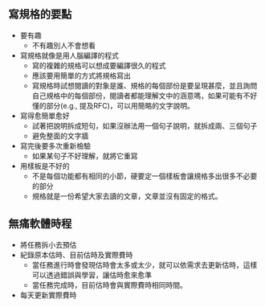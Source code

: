 ## 寫規格的要點
* 要有趣
	* 不有趣別人不會想看
* 寫規格就像是用人腦編譯的程式
	* 寫的複雜的規格可以想成要編譯很久的程式
	* 應該要用簡單的方式將規格寫出
	* 寫規格時試想閱讀的對象是誰、規格的每個部份是要呈現甚麼，並且詢問自己規格中的每個部份，閱讀者都能理解文中的涵意嗎，如果可能有不好懂的部分(e.g., 提及RFC)，可以用簡略的文字說明。
* 寫得愈簡單愈好
	* 試著把說明拆成短句，如果沒辦法用一個句子說明，就拆成兩、三個句子
	* 避免整面的文字牆
* 寫完後要多次重新檢驗
	* 如果某句子不好理解，就將它重寫
* 用樣板是不好的
	* 不是每個功能都有相同的小節，硬要定一個樣板會讓規格多出很多不必要的部分
	* 規格就是一份希望大家去讀的文章，文章並沒有固定的格式。
## 無痛軟體時程
* 將任務拆小去預估
* 紀錄原本估時、目前估時及實際費時
	* 當任務進行時會發現估時會太多或太少，就可以依需求去更新估時，這樣可以透過錯誤與學習，讓估時愈來愈準
	* 當任務完成時，目前估時會與實際費時相同時間。
* 每天更新實際費時
<!--stackedit_data:
eyJoaXN0b3J5IjpbMjA4MjI5MzU3NSwtMTc1MDI0OTE3NV19
-->